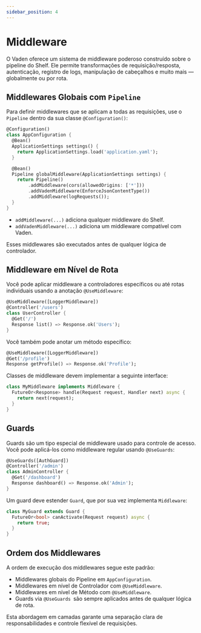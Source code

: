 ```yaml
---
sidebar_position: 4
---
```


# Middleware

O Vaden oferece um sistema de middleware poderoso construído sobre o pipeline do Shelf. Ele permite transformações de requisição/resposta, autenticação, registro de logs, manipulação de cabeçalhos e muito mais — globalmente ou por rota.

## Middlewares Globais com `Pipeline`

Para definir middlewares que se aplicam a todas as requisições, use o `Pipeline` dentro da sua classe `@Configuration()`:

```dart
@Configuration()
class AppConfiguration {
  @Bean()
  ApplicationSettings settings() {
    return ApplicationSettings.load('application.yaml');
  }

  @Bean()
  Pipeline globalMiddleware(ApplicationSettings settings) {
    return Pipeline()
        .addMiddleware(cors(allowedOrigins: ['*']))
        .addVadenMiddleware(EnforceJsonContentType())
        .addMiddleware(logRequests());
  }
}
```

- `addMiddleware(...)` adiciona qualquer middleware do Shelf.
- `addVadenMiddleware(...)` adiciona um middleware compatível com Vaden.

Esses middlewares são executados antes de qualquer lógica de controlador.

## Middleware em Nível de Rota

Você pode aplicar middleware a controladores específicos ou até rotas individuais usando a anotação `@UseMiddleware`:

```dart
@UseMiddleware([LoggerMiddleware])
@Controller('/users')
class UserController {
  @Get('/')
  Response list() => Response.ok('Users');
}
```

Você também pode anotar um método específico:

```dart
@UseMiddleware([LoggerMiddleware])
@Get('/profile')
Response getProfile() => Response.ok('Profile');
```

Classes de middleware devem implementar a seguinte interface:

```dart
class MyMiddleware implements Middleware {
  FutureOr<Response> handle(Request request, Handler next) async {
    return next(request);
  }
}
```

## Guards

Guards são um tipo especial de middleware usado para controle de acesso. Você pode aplicá-los como middleware regular usando `@UseGuards`:

```dart
@UseGuards([AuthGuard])
@Controller('/admin')
class AdminController {
  @Get('/dashboard')
  Response dashboard() => Response.ok('Admin');
}
```

Um guard deve estender `Guard`, que por sua vez implementa `Middleware`:

```dart
class MyGuard extends Guard {
  FutureOr<bool> canActivate(Request request) async {
    return true;
  }
}
```

## Ordem dos Middlewares

A ordem de execução dos middlewares segue este padrão:

- Middlewares globais do Pipeline em `AppConfiguration`.
- Middlewares em nível de Controlador com `@UseMiddleware`.
- Middlewares em nível de Método com `@UseMiddleware`.
- Guards via `@UseGuards `são sempre aplicados antes de qualquer lógica de rota.

Esta abordagem em camadas garante uma separação clara de responsabilidades e controle flexível de requisições.

